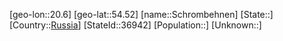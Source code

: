 ﻿---
location: [54.52,20.6]
type: City
tags:
- geo/City


SpocWebEntityId: 34075
isDeleted: false
confidential: public

---
[geo-lon::20.6]
[geo-lat::54.52]
[name::Schrombehnen]
[State::]
[Country::[Russia](geo/Continent/Europe/Russia.md)]
[StateId::36942]
[Population::]
[Unknown::]

